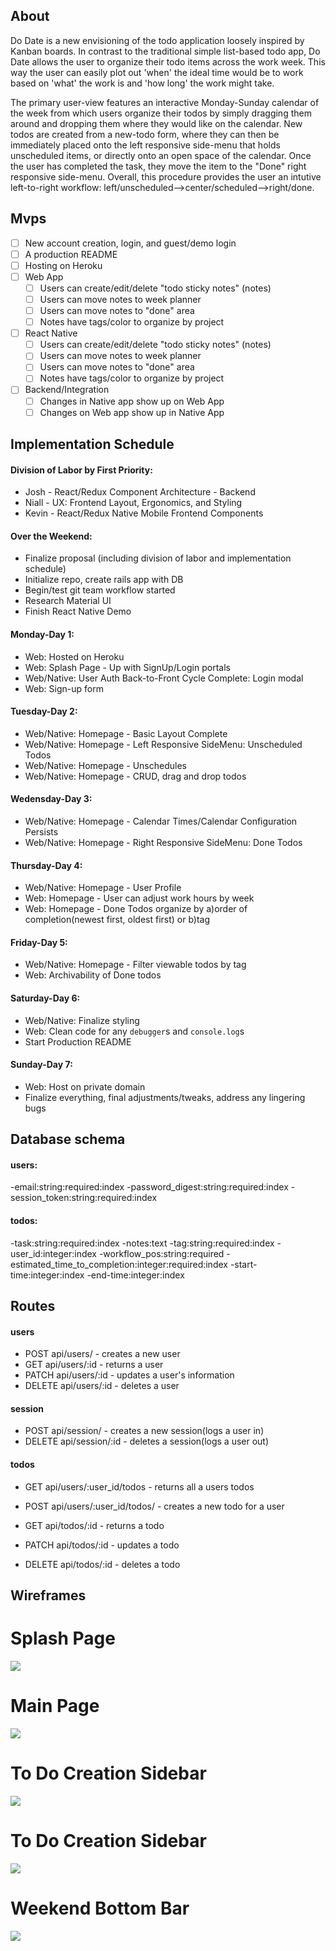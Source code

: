 ## About

Do Date is a new envisioning of the todo application loosely inspired by Kanban boards. In contrast to the traditional simple list-based todo app, Do Date allows the user to organize their todo items across the work week. This way the user can easily plot out 'when' the ideal time would be to work based on 'what' the work is and 'how long' the work might take. 

The primary user-view features an interactive Monday-Sunday calendar of the week from which users organize their todos by simply dragging them around and dropping them where they would like on the calendar. New todos are created from a new-todo form, where they can then be immediately placed onto the left responsive side-menu that holds unscheduled items, or directly onto an open space of the calendar. Once the user has completed the task, they move the item to the "Done" right responsive side-menu. Overall, this procedure provides the user an intutive left-to-right workflow: left/unscheduled-->center/scheduled-->right/done. 

## Mvps

- [ ] New account creation, login, and guest/demo login
- [ ] A production README
- [ ] Hosting on Heroku
- [ ] Web App
  - [ ] Users can create/edit/delete "todo sticky notes" (notes)
  - [ ] Users can move notes to week planner
  - [ ] Users can move notes to "done" area
  - [ ] Notes have tags/color to organize by project
- [ ] React Native
  - [ ] Users can create/edit/delete "todo sticky notes" (notes)
  - [ ] Users can move notes to week planner
  - [ ] Users can move notes to "done" area
  - [ ] Notes have tags/color to organize by project
- [ ] Backend/Integration
  - [ ] Changes in Native app show up on Web App
  - [ ] Changes on Web app show up in Native App

## Implementation Schedule

#### Division of Labor by First Priority:

- Josh - React/Redux Component Architecture - Backend
- Niall - UX: Frontend Layout, Ergonomics, and Styling
- Kevin - React/Redux Native Mobile Frontend Components

#### Over the Weekend:

- Finalize proposal (including division of labor and implementation schedule)
- Initialize repo, create rails app with DB 
- Begin/test git team workflow started
- Research Material UI
- Finish React Native Demo

#### Monday-Day 1:

- Web: Hosted on Heroku
- Web: Splash Page - Up with SignUp/Login portals
- Web/Native: User Auth Back-to-Front Cycle Complete: Login modal
- Web: Sign-up form

#### Tuesday-Day 2:

- Web/Native: Homepage - Basic Layout Complete
- Web/Native: Homepage - Left Responsive SideMenu: Unscheduled Todos
- Web/Native: Homepage - Unschedules
- Web/Native: Homepage - CRUD, drag and drop todos

#### Wedensday-Day 3:

- Web/Native: Homepage - Calendar Times/Calendar Configuration Persists
- Web/Native: Homepage - Right Responsive SideMenu: Done Todos

#### Thursday-Day 4:

- Web/Native: Homepage - User Profile
- Web: Homepage - User can adjust work hours by week
- Web: Homepage - Done Todos organize by a)order of completion(newest first, oldest first) or b)tag

#### Friday-Day 5:

- Web/Native: Homepage - Filter viewable todos by tag
- Web: Archivability of Done todos

#### Saturday-Day 6:

- Web/Native: Finalize styling
- Web: Clean code for any `debugger`s and `console.log`s 
- Start Production README

#### Sunday-Day 7:

- Web: Host on private domain
- Finalize everything, final adjustments/tweaks, address any lingering bugs


## Database schema

#### users: 

-email:string:required:index
-password_digest:string:required:index
-session_token:string:required:index

#### todos:

-task:string:required:index
-notes:text
-tag:string:required:index
-user_id:integer:index
-workflow_pos:string:required
-estimated_time_to_completion:integer:required:index
-start-time:integer:index
-end-time:integer:index


## Routes

#### users

- POST api/users/ - creates a new user
- GET api/users/:id - returns a user
- PATCH api/users/:id - updates a user's information
- DELETE api/users/:id - deletes a user

#### session

- POST api/session/ - creates a new session(logs a user in)
- DELETE api/session/:id - deletes a session(logs a user out)

#### todos

- GET api/users/:user_id/todos - returns all a users todos
- POST api/users/:user_id/todos/ - creates a new todo for a user

- GET api/todos/:id - returns a todo
- PATCH api/todos/:id - updates a todo
- DELETE api/todos/:id - deletes a todo


## Wireframes

# Splash Page
![](https://github.com/jpe442/dodate/blob/master/app/assets/images/splash_page.jpg)

# Main Page
![](https://github.com/jpe442/dodate/blob/master/app/assets/images/main_page.jpg)

# To Do Creation Sidebar 
![](https://github.com/jpe442/dodate/blob/master/app/assets/images/to_do_creation_sidebar.jpg)

# To Do Creation Sidebar 
![](https://github.com/jpe442/dodate/blob/master/app/assets/images/done_sidebar.jpg)

# Weekend Bottom Bar
![](https://github.com/jpe442/dodate/blob/master/app/assets/images/weekend_bottom_bar.jpg)